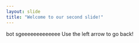 ```yaml
---
layout: slide
title: "Welcome to our second slide!"
---
```

bot sgeeeeeeeeeeeee
Use the left arrow to go back!
